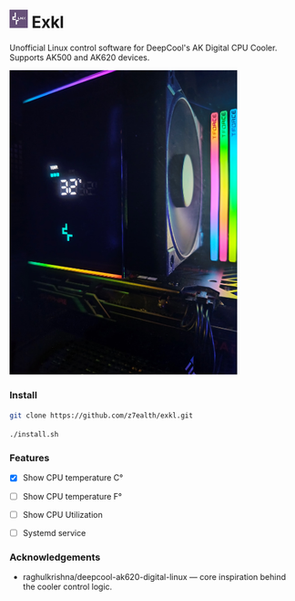  # ![EXKL Logo](./priv/static/images/exkl_logo.png) Exkl

Unofficial Linux control software for DeepCool's AK Digital CPU Cooler. Supports AK500 and AK620 devices.

<img src="./priv/static/images/ak_cooler.jpeg" alt="AK Cooler" style="width: 400px;" />
 
### Install

``` bash
git clone https://github.com/z7ealth/exkl.git

./install.sh
```

### Features

- [x] Show CPU temperature C°
- [ ] Show CPU temperature F°
- [ ] Show CPU Utilization
- [ ] Systemd service


### Acknowledgements

- raghulkrishna/deepcool-ak620-digital-linux — core inspiration behind the cooler control logic.
